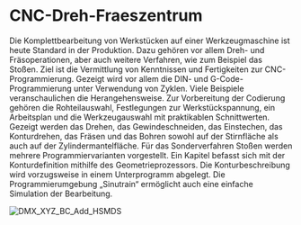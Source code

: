 # CNC-Dreh-Fraeszentrum

Die Komplettbearbeitung von Werkstücken auf einer Werkzeugmaschine ist heute Standard in der Produktion. Dazu gehören vor allem Dreh- und Fräsoperationen, aber auch weitere Verfahren, wie zum Beispiel das Stoßen. Ziel ist die Vermittlung von Kenntnissen und Fertigkeiten zur CNC-Programmierung. Gezeigt wird vor allem die DIN- und G-Code-Programmierung unter Verwendung von Zyklen.
Viele Beispiele veranschaulichen die Herangehensweise. Zur Vorbereitung der Codierung gehören die Rohteilauswahl, Festlegungen zur Werkstückspannung, ein Arbeitsplan und die Werkzeugauswahl mit praktikablen Schnittwerten.
Gezeigt werden das Drehen, das Gewindeschneiden, das Einstechen, das Konturdrehen, das Fräsen und das Bohren sowohl auf der Stirnfläche als auch auf der Zylindermantelfläche. Für das Sonderverfahren Stoßen werden mehrere Programmiervarianten vorgestellt.
Ein Kapitel befasst sich mit der Konturdefinition mithilfe des Geometrieprozessors. Die Konturbeschreibung wird vorzugsweise in einem Unterprogramm abgelegt.
Die Programmierumgebung „Sinutrain“ ermöglicht auch eine einfache Simulation der Bearbeitung.

![DMX_XYZ_BC_Add_HSMDS](https://github.com/east-code/CNC-Dreh-Fraeszentrum/assets/98899060/57fa5c82-72b0-48a9-bcf5-194c202a7701)
